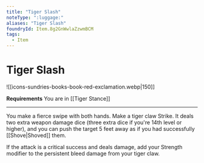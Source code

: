 ```yaml
---
title: "Tiger Slash"
noteType: ":luggage:"
aliases: "Tiger Slash"
foundryId: Item.8g2GnWwlaZzwmBCM
tags:
  - Item
---
```


# Tiger Slash
![[icons-sundries-books-book-red-exclamation.webp|150]]

**Requirements** You are in [[Tiger Stance]]

* * *

You make a fierce swipe with both hands. Make a tiger claw Strike. It deals two extra weapon damage dice (three extra dice if you're 14th level or higher), and you can push the target 5 feet away as if you had successfully [[Shove|Shoved]] them.

If the attack is a critical success and deals damage, add your Strength modifier to the persistent bleed damage from your tiger claw.
